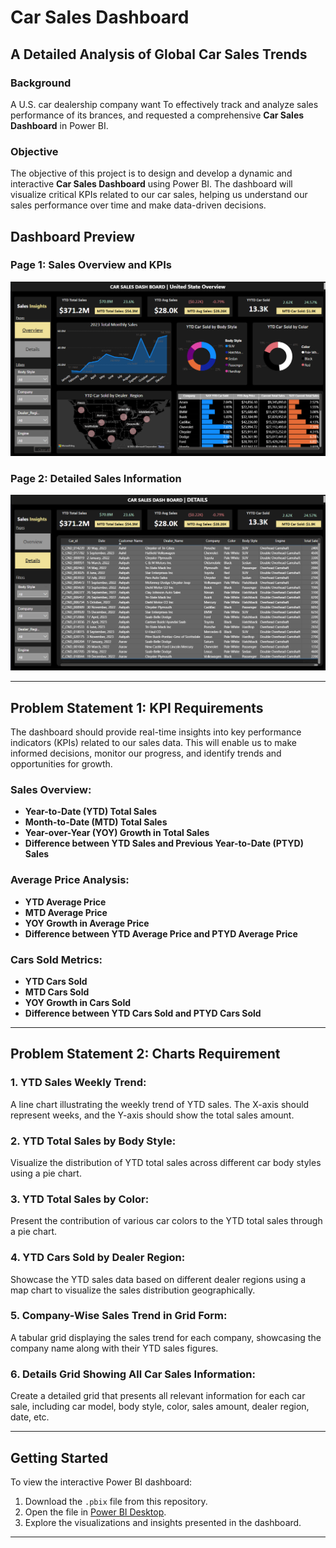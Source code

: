 # Car Sales Dashboard

## A Detailed Analysis of Global Car Sales Trends

### Background
A U.S. car dealership company want To effectively track and analyze sales performance of its brances, and requested a comprehensive **Car Sales Dashboard** in Power BI. 

### Objective
The objective of this project is to design and develop a dynamic and interactive **Car Sales Dashboard** using Power BI. The dashboard will visualize critical KPIs related to our car sales, helping us understand our sales performance over time and make data-driven decisions.


## Dashboard Preview

### **Page 1: Sales Overview and KPIs**
![Dashboard Page 1](overview.png)

### **Page 2: Detailed Sales Information**
![Dashboard Page 2](detail.png)


---

## Problem Statement 1: KPI Requirements

The dashboard should provide real-time insights into key performance indicators (KPIs) related to our sales data. This will enable us to make informed decisions, monitor our progress, and identify trends and opportunities for growth.

### **Sales Overview:**
- **Year-to-Date (YTD) Total Sales**
- **Month-to-Date (MTD) Total Sales**
- **Year-over-Year (YOY) Growth in Total Sales**
- **Difference between YTD Sales and Previous Year-to-Date (PTYD) Sales**

### **Average Price Analysis:**
- **YTD Average Price**
- **MTD Average Price**
- **YOY Growth in Average Price**
- **Difference between YTD Average Price and PTYD Average Price**

### **Cars Sold Metrics:**
- **YTD Cars Sold**
- **MTD Cars Sold**
- **YOY Growth in Cars Sold**
- **Difference between YTD Cars Sold and PTYD Cars Sold**

---

## Problem Statement 2: Charts Requirement

### **1. YTD Sales Weekly Trend:**
A line chart illustrating the weekly trend of YTD sales. The X-axis should represent weeks, and the Y-axis should show the total sales amount.

### **2. YTD Total Sales by Body Style:**
Visualize the distribution of YTD total sales across different car body styles using a pie chart.

### **3. YTD Total Sales by Color:**
Present the contribution of various car colors to the YTD total sales through a pie chart.

### **4. YTD Cars Sold by Dealer Region:**
Showcase the YTD sales data based on different dealer regions using a map chart to visualize the sales distribution geographically.

### **5. Company-Wise Sales Trend in Grid Form:**
A tabular grid displaying the sales trend for each company, showcasing the company name along with their YTD sales figures.

### **6. Details Grid Showing All Car Sales Information:**
Create a detailed grid that presents all relevant information for each car sale, including car model, body style, color, sales amount, dealer region, date, etc.


---

## Getting Started

To view the interactive Power BI dashboard:
1. Download the `.pbix` file from this repository.
2. Open the file in [Power BI Desktop](https://powerbi.microsoft.com/desktop/).
3. Explore the visualizations and insights presented in the dashboard.

---


